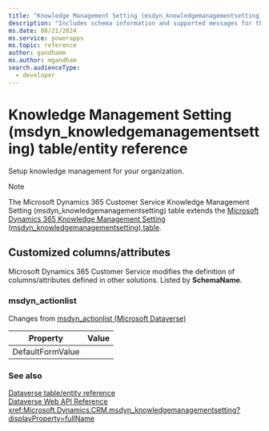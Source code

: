 ```yaml
---
title: "Knowledge Management Setting (msdyn_knowledgemanagementsetting) table/entity reference (Microsoft Dynamics 365 Customer Service)"
description: "Includes schema information and supported messages for the Knowledge Management Setting (msdyn_knowledgemanagementsetting) table/entity with Microsoft Dynamics 365 Customer Service."
ms.date: 08/21/2024
ms.service: powerapps
ms.topic: reference
author: gandhamm
ms.author: mgandham
search.audienceType: 
  - developer
---
```


# Knowledge Management Setting (msdyn_knowledgemanagementsetting) table/entity reference

Setup knowledge management for your organization.

> [!NOTE]
> The Microsoft Dynamics 365 Customer Service Knowledge Management Setting (msdyn_knowledgemanagementsetting) table extends the [Microsoft Dynamics 365 Knowledge Management Setting (msdyn_knowledgemanagementsetting) table](/dynamics365/developer/entities/msdyn_knowledgemanagementsetting).



## Customized columns/attributes

Microsoft Dynamics 365 Customer Service modifies the definition of columns/attributes defined in other solutions. Listed by **SchemaName**.

### <a name="BKMK_msdyn_actionlist"></a> msdyn_actionlist

Changes from [msdyn_actionlist (Microsoft Dataverse)](/power-apps/developer/data-platform/reference/entities/msdyn_knowledgemanagementsetting#BKMK_msdyn_actionlist)

|Property|Value|
|---|---|
|DefaultFormValue||




### See also

[Dataverse table/entity reference](../about-entity-reference.md)  
[Dataverse Web API Reference](/power-apps/developer/data-platform/webapi/reference/about)   
<xref:Microsoft.Dynamics.CRM.msdyn_knowledgemanagementsetting?displayProperty=fullName>
